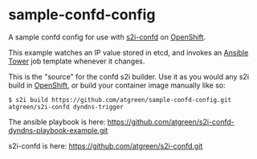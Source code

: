 # sample-confd-config
A sample confd config for use with
[s2i-confd](https://github.com/atgreen/s2i-confd.git) on
[OpenShift](https://www.openshift.com).

This example watches an IP value stored in etcd, and invokes an
[Ansible Tower](https://www.ansible.com/products/tower) job template
whenever it changes.

This is the "source" for the confd s2i builder.  Use it as you would
any s2i build in [OpenShift](https://www.openshift.com), or build your
container image manually like so:

    $ s2i build https://github.com/atgreen/sample-confd-config.git atgreen/s2i-confd dyndns-trigger


The ansible playbook is here:
https://github.com/atgreen/s2i-confd-dyndns-playbook-example.git

s2i-confd is here: https://github.com/atgreen/s2i-confd.git



